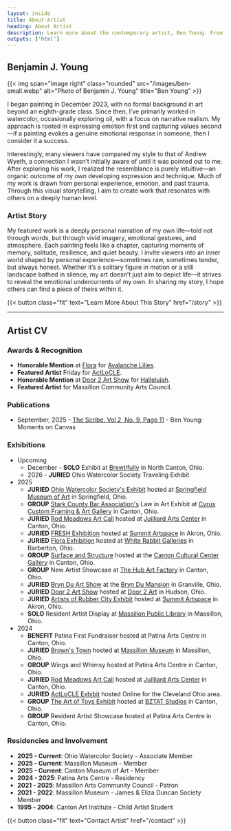 ```yaml
---
layout: inside
title: About Artist
heading: About Artist
description: Learn more about the contemporary artist, Ben Young. From his artistic story to his specialties in painting.
outputs: ['html']
---
```


## Benjamin J. Young ##

{{< img span="image right" class="rounded" src="/images/ben-small.webp" alt="Photo of Benjamin J. Young" title="Ben Young" >}}

I began painting in December 2023, with no formal background in art beyond an eighth-grade class. Since then, I’ve primarily worked in watercolor, occasionally exploring oil, with a focus on narrative realism. My approach is rooted in expressing emotion first and capturing values second—if a painting evokes a genuine emotional response in someone, then I consider it a success.

Interestingly, many viewers have compared my style to that of Andrew Wyeth, a connection I wasn’t initially aware of until it was pointed out to me. After exploring his work, I realized the resemblance is purely intuitive—an organic outcome of my own developing expression and technique. Much of my work is drawn from personal experience, emotion, and past trauma. Through this visual storytelling, I aim to create work that resonates with others on a deeply human level.

### Artist Story ###

My featured work is a deeply personal narration of my own life—told not through words, but through vivid imagery, emotional gestures, and atmosphere. Each painting feels like a chapter, capturing moments of memory, solitude, resilience, and quiet beauty. I invite viewers into an inner world shaped by personal experience—sometimes raw, sometimes tender, but always honest. Whether it’s a solitary figure in motion or a still landscape bathed in silence, my art doesn’t just aim to depict life—it strives to reveal the emotional undercurrents of my own. In sharing my story, I hope others can find a piece of theirs within it.


{{< button class="fit" text="Learn More About This Story" href="/story" >}}

---

## Artist CV ##

### Awards & Recognition ###
  * **Honorable Mention** at [Flora](https://www.whiterabbitgalleries.org/event-details/flora-3rd-annual-juried-exhibition-2025-01-17-16-00) for [Avalanche Lilies](/artwork/avalanche-lilies).
  * **Featured Artist** Friday for [ActLoCLE](https://www.actlocle.org/).
  * **Honorable Mention** at [Door 2 Art Show](https://www.door2art.com/artshow) for [Hallelujah](/artwork/hallelujah).
  * **Featured Artist** for Massillon Community Arts Council.

### Publications ###
  * September, 2025 - [The Scribe. Vol 2, No. 9, Page 11](https://the-scribe.org/read-edition.php?file=The+Scribe+19th+Edition.pdf) - Ben Young: Moments on Canvas

### Exhibitions ###

  * Upcoming
    * December - **SOLO** Exhibit at [Brewtifully](https://www.tracydawnbrewer.com) in North Canton, Ohio.
    * 2026 - **JURIED** Ohio Watercolor Society Traveling Exhibit
  * 2025
    * **JURIED** [Ohio Watercolor Society's Exhibit](https://www.ohiowatercolorsociety.org/watercolor-ohio-2025) hosted at [Springfield Museum of Art](https://www.springfieldart.net) in Springfield, Ohio.
    * **GROUP** [Stark County Bar Association's](https://starkctybar.com) Law in Art Exhibit at [Cyrus Custom Framing & Art Gallery](https://www.cyruscustom.com) in Canton, Ohio.
    * **JURIED**  [Rod Meadows Art Call](https://www.juilliardartscenter.com/rod-meadows-art-call.html) hosted at [Juilliard Arts Center](https://www.juilliardartscenter.com) in Canton, Ohio.
    * **JURIED** [FRESH Exhibition](https://www.summitartspace.org/fresh-2025/) hosted at [Summit Artspace](https://www.summitartspace.org) in Akron, Ohio.
    * **JURIED** [Flora Exhibition](https://www.whiterabbitgalleries.org/event-details/flora-3rd-annual-juried-exhibition-2025-01-17-16-00) hosted at [White Rabbit Galleries](https://www.whiterabbitgalleries.org) in Barberton, Ohio.
    * **GROUP** [Surface and Structure](https://artsinstark.com/surface-and-structure-a-dialogue-in-texture-opens-january-16-at-the-cultural-center-gallery/?fbclid=IwY2xjawHs4upleHRuA2FlbQIxMAABHVuxYcp1388QiP1wHwfzSl_zD5yaXzqCEaEzwQRiffFD4fi50l4KhCRbIQ_aem_y6Loqj6coj59e3x-HEd1yg) hosted at the [Canton Cultural Center Gallery](https://culturalcenterforthearts.com) in Canton, Ohio.
    * **GROUP** New Artist Showcase at [The Hub Art Factory](https://www.thehubcanton.com) in Canton, Ohio.
    * **JURIED** [Bryn Du Art Show](https://www.bryndu.com/bryn-du-art-show) at the [Bryn Du Mansion](https://www.bryndu.com) in Granville, Ohio.
    * **JURIED** [Door 2 Art Show](https://www.door2art.com/artshow) hosted at [Door 2 Art](https://www.door2art.com) in Hudson, Ohio.
    * **JURIED** [Artists of Rubber City Exhibit](https://www.summitartspace.org/aorc-juried-exhibition-2025/) hosted at [Summit Artspace](https://www.summitartspace.org) in Akron, Ohio.
    * **SOLO** Resident Artist Display at [Massillon Public Library](https://www.massillonlibrary.org) in Massillon, Ohio.
  * 2024
    * **BENEFIT** Patina First Fundraiser hosted at Patina Arts Centre in Canton, Ohio.
    * **JURIED**  [Brown's Town](https://paulbrownmuseum.org/exhibits/detail/browns-town-art-inspired-by-ohios-football-heritage) hosted at [Massillon Museum](http://massillonmuseum.org/) in Massillon, Ohio.
    * **GROUP** Wings and Whimsy hosted at Patina Arts Centre in Canton, Ohio.
    * **JURIED**  [Rod Meadows Art Call](https://www.juilliardartscenter.com/ron-meadows-art-call-2024.html) hosted at [Juilliard Arts Center](https://www.juilliardartscenter.com) in Canton, Ohio.
    * **JURIED**  [ActLoCLE Exhibit](https://www.actlocle.org/) hosted Online for the Cleveland Ohio area.
    * **GROUP** [The Art of Toys Exhibit](https://www.facebook.com/events/886574973454122) hosted at [BZTAT Studios](http://bztatstudios.com) in Canton, Ohio.
    * **GROUP** Resident Artist Showcase hosted at Patina Arts Centre in Canton, Ohio.

### Residencies and Involvement ###

  * **2025 - Current**: Ohio Watercolor Society - Associate Member
  * **2025 - Current**: Massillon Museum - Member
  * **2025 - Current**: Canton Museum of Art - Member
  * **2024 - 2025**: Patina Arts Centre - Residency
  * **2021 - 2025**: Massillon Arts Community Council - Patron
  * **2021 - 2022**: Massillon Museum - James & Eliza Duncan Society Member
  * **1995 - 2004**: Canton Art Institute - Child Artist Student

{{< button class="fit" text="Contact Artist" href="/contact" >}}
